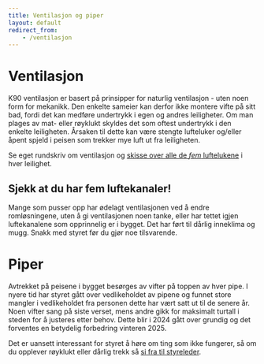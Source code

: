 ```yaml
---
title: Ventilasjon og piper
layout: default
redirect_from:
    - /ventilasjon
---
```


# Ventilasjon
K90 ventilasjon er basert på prinsipper for naturlig ventilasjon - uten noen form for mekanikk. 
Den enkelte sameier kan derfor ikke montere vifte på sitt bad, fordi det kan medføre undertrykk i egen og andres
leiligheter. Om man plages av mat- eller røyklukt skyldes det som oftest undertrykk i den enkelte leiligheten. Årsaken til dette kan være stengte lufteluker og/eller åpent spjeld i peisen som trekker mye luft ut fra leiligheten. 

Se eget rundskriv om ventilasjon og [skisse over alle de _fem_ luftelukene][skisse] i hver leilighet. 

## Sjekk at du har fem luftekanaler!
Mange som pusser opp har ødelagt ventilasjonen ved å endre romløsningene, uten å gi ventilasjonen noen tanke, eller har tettet igjen luftekanalene som opprinnelig er i bygget. Det har ført til dårlig inneklima og mugg. Snakk med styret før du gjør noe tilsvarende.

# Piper
Avtrekket på peisene i bygget besørges av vifter på toppen av hver pipe. I nyere tid har styret gått over vedlikeholdet av pipene og funnet store mangler i vedlikeholdet fra personen dette har vært satt ut til de senere år. Noen vifter sang på siste verset, mens andre gikk for maksimalt turtall i steden for å justeres etter behov. Dette blir i 2024 gått over grundig og det forventes en betydelig forbedring vinteren 2025. 

Det er uansett interessant for styret å høre om ting som ikke fungerer, så om du opplever røyklukt eller dårlig trekk så [si fra til styreleder](/kontakt).

[skisse]: https://drive.google.com/file/d/1AqLvJ_TvE7B3Qk4LFoyNWER_0oQ0nsd6/view?usp=sharing
[rundskriv]: https://docs.google.com/document/d/1Xo3nnNPeDXDlqzjdW0QVXaOgzPAuRvnE/edit?usp=sharing&ouid=110120435273733153222&rtpof=true&sd=true
